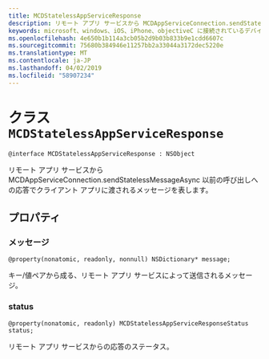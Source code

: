 ```yaml
---
title: MCDStatelessAppServiceResponse
description: リモート アプリ サービスから MCDAppServiceConnection.sendStatelessMessageAsync 以前の呼び出しへの応答でクライアント アプリに渡されるメッセージを表します。
keywords: microsoft、windows、iOS、iPhone、objectiveC に接続されているデバイス、プロジェクトのローマ
ms.openlocfilehash: 4e650b1b114a3cb05b2d9b03b833b9e1cdd6607c
ms.sourcegitcommit: 75680b384946e11257bb2a33044a3172dec5220e
ms.translationtype: MT
ms.contentlocale: ja-JP
ms.lasthandoff: 04/02/2019
ms.locfileid: "58907234"
---
```

# <a name="class-mcdstatelessappserviceresponse"></a>クラス `MCDStatelessAppServiceResponse` 

```
@interface MCDStatelessAppServiceResponse : NSObject
```  

リモート アプリ サービスから MCDAppServiceConnection.sendStatelessMessageAsync 以前の呼び出しへの応答でクライアント アプリに渡されるメッセージを表します。


## <a name="properties"></a>プロパティ

### <a name="message"></a>メッセージ
`@property(nonatomic, readonly, nonnull) NSDictionary* message;`

キー/値ペアから成る、リモート アプリ サービスによって送信されるメッセージ。

### <a name="status"></a>status
`@property(nonatomic, readonly) MCDStatelessAppServiceResponseStatus status;`

リモート アプリ サービスからの応答のステータス。

